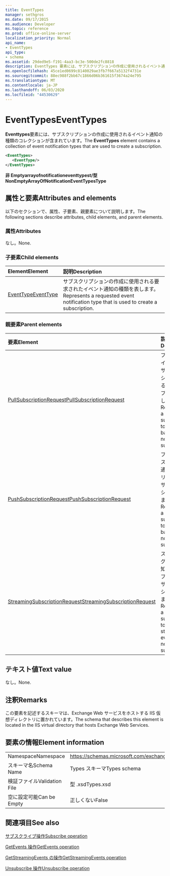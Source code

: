```yaml
---
title: EventTypes
manager: sethgros
ms.date: 09/17/2015
ms.audience: Developer
ms.topic: reference
ms.prod: office-online-server
localization_priority: Normal
api_name:
- EventTypes
api_type:
- schema
ms.assetid: 29ded9e5-f191-4aa3-bc3e-500de2fc8818
description: EventTypes 要素には、サブスクリプションの作成に使用されるイベント通知の種類のコレクションが含まれています。
ms.openlocfilehash: 45ce1ed0699c8140029ae3fb7f667a5132f4731e
ms.sourcegitcommit: 88ec988f2bb67c1866d06b361615f3674a24e795
ms.translationtype: MT
ms.contentlocale: ja-JP
ms.lasthandoff: 06/03/2020
ms.locfileid: "44530629"
---
```

# <a name="eventtypes"></a><span data-ttu-id="eee50-103">EventTypes</span><span class="sxs-lookup"><span data-stu-id="eee50-103">EventTypes</span></span>

<span data-ttu-id="eee50-104">**Eventtypes**要素には、サブスクリプションの作成に使用されるイベント通知の種類のコレクションが含まれています。</span><span class="sxs-lookup"><span data-stu-id="eee50-104">The **EventTypes** element contains a collection of event notification types that are used to create a subscription.</span></span> 
  
```xml
<EventTypes>
   <EventType/>
</EventTypes>
```

 <span data-ttu-id="eee50-105">**非 Emptyarrayofnotificationeventtypest/型**</span><span class="sxs-lookup"><span data-stu-id="eee50-105">**NonEmptyArrayOfNotificationEventTypesType**</span></span>
## <a name="attributes-and-elements"></a><span data-ttu-id="eee50-106">属性と要素</span><span class="sxs-lookup"><span data-stu-id="eee50-106">Attributes and elements</span></span>

<span data-ttu-id="eee50-107">以下のセクションで、属性、子要素、親要素について説明します。</span><span class="sxs-lookup"><span data-stu-id="eee50-107">The following sections describe attributes, child elements, and parent elements.</span></span>
  
### <a name="attributes"></a><span data-ttu-id="eee50-108">属性</span><span class="sxs-lookup"><span data-stu-id="eee50-108">Attributes</span></span>

<span data-ttu-id="eee50-109">なし。</span><span class="sxs-lookup"><span data-stu-id="eee50-109">None.</span></span>
  
### <a name="child-elements"></a><span data-ttu-id="eee50-110">子要素</span><span class="sxs-lookup"><span data-stu-id="eee50-110">Child elements</span></span>

|<span data-ttu-id="eee50-111">**Element**</span><span class="sxs-lookup"><span data-stu-id="eee50-111">**Element**</span></span>|<span data-ttu-id="eee50-112">**説明**</span><span class="sxs-lookup"><span data-stu-id="eee50-112">**Description**</span></span>|
|:-----|:-----|
|[<span data-ttu-id="eee50-113">EventType</span><span class="sxs-lookup"><span data-stu-id="eee50-113">EventType</span></span>](eventtype.md) <br/> |<span data-ttu-id="eee50-114">サブスクリプションの作成に使用される要求されたイベント通知の種類を表します。</span><span class="sxs-lookup"><span data-stu-id="eee50-114">Represents a requested event notification type that is used to create a subscription.</span></span>  <br/> |
   
### <a name="parent-elements"></a><span data-ttu-id="eee50-115">親要素</span><span class="sxs-lookup"><span data-stu-id="eee50-115">Parent elements</span></span>

|<span data-ttu-id="eee50-116">**要素**</span><span class="sxs-lookup"><span data-stu-id="eee50-116">**Element**</span></span>|<span data-ttu-id="eee50-117">**説明**</span><span class="sxs-lookup"><span data-stu-id="eee50-117">**Description**</span></span>|
|:-----|:-----|
|[<span data-ttu-id="eee50-118">PullSubscriptionRequest</span><span class="sxs-lookup"><span data-stu-id="eee50-118">PullSubscriptionRequest</span></span>](pullsubscriptionrequest.md) <br/> |<span data-ttu-id="eee50-119">プルベースのイベント通知サブスクリプションに対するサブスクリプションを表します。</span><span class="sxs-lookup"><span data-stu-id="eee50-119">Represents a subscription to a pull-based event notification subscription.</span></span>  <br/> |
|[<span data-ttu-id="eee50-120">PushSubscriptionRequest</span><span class="sxs-lookup"><span data-stu-id="eee50-120">PushSubscriptionRequest</span></span>](pushsubscriptionrequest.md) <br/> |<span data-ttu-id="eee50-121">プッシュベースのイベント通知サブスクリプションのサブスクリプションを表します。</span><span class="sxs-lookup"><span data-stu-id="eee50-121">Represents a subscription to a push-based event notification subscription.</span></span>  <br/> |
|[<span data-ttu-id="eee50-122">StreamingSubscriptionRequest</span><span class="sxs-lookup"><span data-stu-id="eee50-122">StreamingSubscriptionRequest</span></span>](streamingsubscriptionrequest.md) <br/> |<span data-ttu-id="eee50-123">ストリーミングイベント通知サブスクリプションへのサブスクリプションを表します。</span><span class="sxs-lookup"><span data-stu-id="eee50-123">Represents a subscription to a streaming event notification subscription.</span></span>  <br/> |
   
## <a name="text-value"></a><span data-ttu-id="eee50-124">テキスト値</span><span class="sxs-lookup"><span data-stu-id="eee50-124">Text value</span></span>

<span data-ttu-id="eee50-125">なし。</span><span class="sxs-lookup"><span data-stu-id="eee50-125">None.</span></span>
  
## <a name="remarks"></a><span data-ttu-id="eee50-126">注釈</span><span class="sxs-lookup"><span data-stu-id="eee50-126">Remarks</span></span>

<span data-ttu-id="eee50-127">この要素を記述するスキーマは、Exchange Web サービスをホストする IIS 仮想ディレクトリに置かれています。</span><span class="sxs-lookup"><span data-stu-id="eee50-127">The schema that describes this element is located in the IIS virtual directory that hosts Exchange Web Services.</span></span>
  
## <a name="element-information"></a><span data-ttu-id="eee50-128">要素の情報</span><span class="sxs-lookup"><span data-stu-id="eee50-128">Element information</span></span>

|||
|:-----|:-----|
|<span data-ttu-id="eee50-129">Namespace</span><span class="sxs-lookup"><span data-stu-id="eee50-129">Namespace</span></span>  <br/> |https://schemas.microsoft.com/exchange/services/2006/types  <br/> |
|<span data-ttu-id="eee50-130">スキーマ名</span><span class="sxs-lookup"><span data-stu-id="eee50-130">Schema Name</span></span>  <br/> |<span data-ttu-id="eee50-131">Types スキーマ</span><span class="sxs-lookup"><span data-stu-id="eee50-131">Types schema</span></span>  <br/> |
|<span data-ttu-id="eee50-132">検証ファイル</span><span class="sxs-lookup"><span data-stu-id="eee50-132">Validation File</span></span>  <br/> |<span data-ttu-id="eee50-133">型 .xsd</span><span class="sxs-lookup"><span data-stu-id="eee50-133">Types.xsd</span></span>  <br/> |
|<span data-ttu-id="eee50-134">空に設定可能</span><span class="sxs-lookup"><span data-stu-id="eee50-134">Can be Empty</span></span>  <br/> |<span data-ttu-id="eee50-135">正しくない</span><span class="sxs-lookup"><span data-stu-id="eee50-135">False</span></span>  <br/> |
   
## <a name="see-also"></a><span data-ttu-id="eee50-136">関連項目</span><span class="sxs-lookup"><span data-stu-id="eee50-136">See also</span></span>



[<span data-ttu-id="eee50-137">サブスクライブ操作</span><span class="sxs-lookup"><span data-stu-id="eee50-137">Subscribe operation</span></span>](subscribe-operation.md)
  
[<span data-ttu-id="eee50-138">GetEvents 操作</span><span class="sxs-lookup"><span data-stu-id="eee50-138">GetEvents operation</span></span>](getevents-operation.md)
  
[<span data-ttu-id="eee50-139">GetStreamingEvents の操作</span><span class="sxs-lookup"><span data-stu-id="eee50-139">GetStreamingEvents operation</span></span>](getstreamingevents-operation.md)
  
[<span data-ttu-id="eee50-140">Unsubscribe 操作</span><span class="sxs-lookup"><span data-stu-id="eee50-140">Unsubscribe operation</span></span>](unsubscribe-operation.md)

